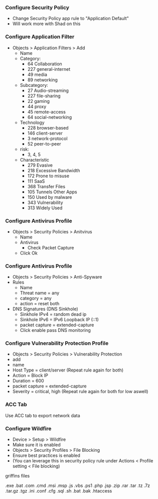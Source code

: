 
### Configure Security Policy
- Change Security Policy app rule to "Application Default"
- Will work more with Shad on this

### Configure Application Filter
- Objects > Application Filters > Add
	- Name
	- Category:
		- 64 Collaboration
		- 227 general-internet
		- 49 media
		- 89 networking
	- Subcategory:
		- 27 Audio-streaming
		- 227 file-sharing
		- 22 gaming
		- 44 proxy
		- 45 remote-access
		- 64 social-networking
	- Technology
		- 228 browser-based
		- 146 client-server
		- 3 network-protocol
		- 52 peer-to-peer
	- risk:
		- 3, 4, 5
	- Characteristic
		- 279 Evasive
		- 218 Excessive Bandwidth
		- 172 Prone to misuse
		- 111 SaaS
		- 368 Transfer Files
		- 105 Tunnels Other Apps
		- 150 Used by malware
		- 343 Vulnerability
		- 313 Widely Used

### Configure Antivirus Profile
- Objects > Security Policies > Anitvirus
	- Name
	- Antivirus
		- Check Packet Capture
	- Click Ok

### Configure Antivirus Profile
- Objects > Security Policies > Anti-Spyware
- Rules
	- Name
	- Threat name = any
	- category = any
	- action = reset both
- DNS Signatures (DNS Sinkhole)
	- Sinkhole IPv4 = random dead ip
	- Sinkhole IPv6 = IPv6 Loopback IP (::1)
	- packet capture = extended-capture
	- Click enable pass DNS monitoring

### Configure Vulnerability Protection Profile
- Objects > Security Policies > Vulnerability Protection
- add
- name
- Host Type = client/server (Repeat rule again for both)
- Action = Block IP
- Duration = 600
- packet capture = extended-capture
- Severity = critical, high (Repeat rule again for both for low aswell)

### ACC Tab
Use ACC tab to export network data

### Configure Wildfire
- Device > Setup > Wildfire
- Make sure it is enabled
- Objects > Security Profiles > File Blocking
- Ensure best practices is enabled
- (You can leverage this in security policy rule under Actions < Profile setting < File blocking)

griffins files

.exe .bat .com .cmd .msi .msp .js .vbs .ps1 .php .jsp .zip .rar .tar .tz .7z .tar.gz .tgz .ini .conf .cfg .sql .sh .bat .bak .htaccess
